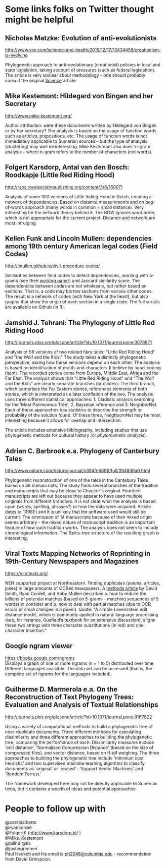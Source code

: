 # Some links folks on Twitter thought might be helpful  
## Nicholas Matzke: Evolution of anti-evolutionists
http://www.vox.com/science-and-health/2015/12/17/10434458/creationism-is-evolving  

Phylogenetic approach to anti-evolutionary (creationist) policies in local and state legislation, taking account of pressures (such as federal legislation). The article is very unclear about methodology - one should probably consult the original [Science](http://science.sciencemag.org/content/351/6268/28.full) article.

## Mike Kestemont: Hildegard von Bingen and her Secretary
http://www.mike-kestemont.org/  

Author attribution: were these documents written by Hildegard von Bingen or by her secretary? The analysis is based on the usage of function words such as articles, prepositions, etc. The usage of function words is not immediately applicable to Sumerian sources - but the type of analysis (clustering) may well be interesting. Mike Kestemont also does 'n-gram' analysis - where n-gram refers to the number of characters (not words).

## Folgert Karsdorp, Antal van den Bosch: Roodkapje (Little Red Riding Hood)
http://rsos.royalsocietypublishing.org/content/3/6/160071  

Analysis of some 300 versions of Little Riding Hood in Dutch, creating a network of dependencies. Based on distance measurements and on bag-of-words approach (many words in common = small distance). Very interesting for the network theory behind it. The BOW ignores word order, which is not appropriate for the current project. Distance and network are most intruiging.

## Kellen Funk and Lincoln Mullen: dependencies among 19th century American legal codes (Field Codes)
http://lmullen.github.io/civil-procedure-codes/  

Similarities between field codes to detect dependencies, working with 5-grams (see their [working paper](http://lmullen.github.io/civil-procedure-codes/talks/dh-working-group/Funk-Mullen.Migration-Field-Code.working-paper.pdf)) and Jaccard similarity score. The dependencies between codes are not wholesale, but rather based on sections. That is, a code may borrow sections from various other codes. The result is a network of codes (with New York at the heart), but also graphs that show the origin of each section in a single code. The full scripts are available on Github (in R).

## Jamshid J. Tehrani: The Phylogeny of Little Red Riding Hood
http://journals.plos.org/plosone/article?id=10.1371/journal.pone.0078871  

Analysis of 58 versions of two related fairy tales: "Little Red Riding Hood" and "the Wolf and the Kids." The study takes a distincly phylogenetic perspective, asking how these versions depend on each other. The analysis is based on identification of motifs and characters (I believe by hand-coding them). The recorded stories come from Europe, Middle East, Africa and the Far East. The analysis shows that "Little Red Riding Hood" and "The Wolf and the Kids" are clearly separate branches (or clades). The third branch, which comprises the Far Eastern stories, references elements of both stories, which is interpreted as a later conflation of the two.
The analysis uses three different statistical approaches: 1. Cladistic analysis searching for the 'Most Parimonous Tree'; 2. Bayseian inference and 3. NeighborNet. Each of these approaches has statistics to describe the strength or probability of the solution found. Of these three, NeighbornNet may be most interesting because it allows for overlap and intersection.

The article includes extensive bibliography, including studies that use phylogenetic methods for cultural history (or *phylomemetic analysis*).


## Adrian C. Barbrook e.a. Phylogeny of Canterbury Tales
http://www.nature.com/nature/journal/v394/n6696/full/394839a0.html  

Phylogenetic reconstruction of one of the tales in the Cantebury Tales based on 58 manuscripts. The study finds several branches of the tradition and manuscripts that may be close to Chaucer's original. Fourteen manuscripts are left out because they appear to have used multiple originals from different branches. It is not clear what the analysis is based upon (words, spelling, phrases?) or how the data were acquired. Article dates to 1998(!) and it is unlikely that the software used would still be current. The ommission of 14 manuscripts because of their mixed origin seems arbitrary - the mixed nature of manuscript tradition is an important feature of how such tradition works. The analysis does not seem to include chronological information. The Splits-tree structure of the resulting graph is interesting.

## Viral Texts Mapping Networks of Reprinting in 19th-Century Newspapers and Magazines
https://viraltexts.org/  

NEH supported project at Northeastern. Finding duplicates (poems, articles, jokes) in large amounts of OCRed newspapers. A [methods article](http://viraltexts.org/2015/05/22/computational-methods-for-uncovering-reprinted-texts-in-antebellum-newspapers/) by David Smith, Ryan Cordell, and Abby Mullen describes a. how to reduce the billions of potential matches (based on 5-grams - matching sequences of 5 words) to consider and b. how to deal with partial matches (due to OCR errors or small changes in a poem). Quote: "A simple Levenshtein edit distance model, which is commonly applied in natural language processing (see, for instance, Gusfield’s textbook for an extensive discussion), aligns these two strings with three character substitutions (in red) and one character insertion."

## Google ngram viewer
https://books.google.com/ngrams  
Displays a graph of one or more ngrams (n = 1 to 5) distributed over time. Different languages available. The data set can be accessed (that is, the complete set of ngrams for the languages included).

## Guilherme D. Marmerola e.a. On the Reconstruction of Text Phylogeny Trees: Evaluation and Analysis of Textual Relationships
http://journals.plos.org/plosone/article?id=10.1371/journal.pone.0167822  

Using a variety of computational methods to build a phylogenetic tree of near-duplicate documents. Three different methods for calculating dissimilarity and three different approaches to building the phylogenetic tree, comparing the performance of each.
Dissimilarity measures include 'edit distance', 'Normalized Compression Distance' (based on the size of compressed files), and vector distance, based on tf-idf weighing. The three approaches to building the phylogenetic tree include 'minimum cost heuristic' and two supervised machine-learning algoritms to classify documents as 'original' or 'reused' : 'Support Vector Machines' and 'Rondom Forrest.'

The framework developed here may not be directly applicable to Sumerian texts, but it contains a wealth of ideas and potential approaches.

# People to follow up with  
@acerbialberto  
@ryancordell  
@FolgertK (http://www.karsdorp.io/ )  
@Mike_Kestemont  
@billhd 
@tla   
@justingrimmer  
Paul Hackett and his email is ph2046@columbia.edu - recommendation from David Grinspoon.  
